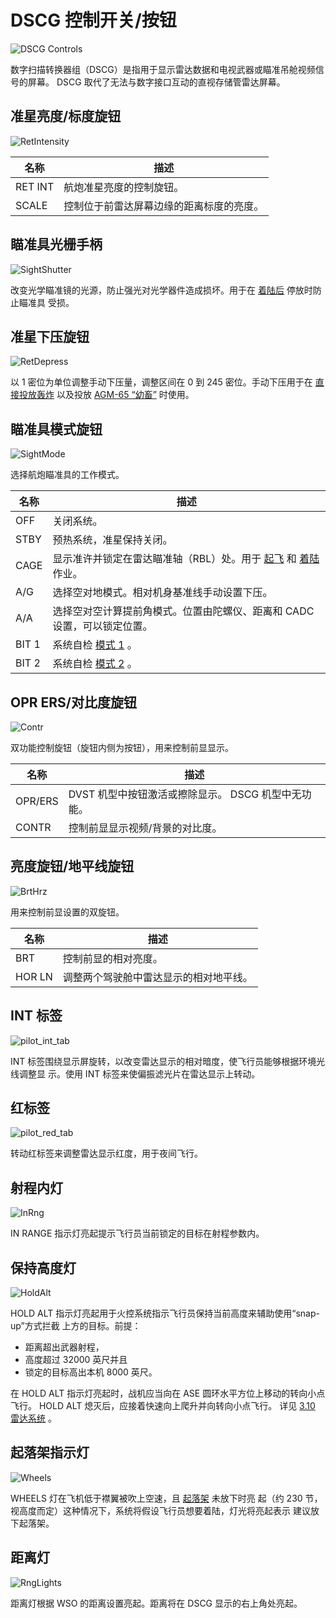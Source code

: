 # DSCG 控制开关/按钮

![DSCG Controls](../../img/pilot_dscg_overview.jpg)

数字扫描转换器组（DSCG）是指用于显示雷达数据和电视武器或瞄准吊舱视频信号的屏幕。
DSCG 取代了无法与数字接口互动的直视存储管雷达屏幕。

## 准星亮度/标度旋钮

![RetIntensity](../../img/pilot_dscg_reticle_intensity.jpg)

| 名称    | 描述                                     |
| ------- | ---------------------------------------- |
| RET INT | 航炮准星亮度的控制旋钮。                 |
| SCALE   | 控制位于前雷达屏幕边缘的距离标度的亮度。 |

## 瞄准具光栅手柄

![SightShutter](../../img/pilot_dscg_sight_shutter.jpg)

改变光学瞄准镜的光源，防止强光对光学器件造成损坏。用于在
[着陆后](../../procedures/landing/checklists.md#after-landing) 停放时防止瞄准具
受损。

## 准星下压旋钮

![RetDepress](../../img/pilot_dscg_reticle_depression_knob.jpg)

以 1 密位为单位调整手动下压量，调整区间在 0 到 245 密位。手动下压用于在
[直接投放轰炸](../../procedures/bombs/bombs_direct_delivery.md) 以及投放
[AGM-65 “幼畜”](../../stores/air_to_ground/missiles/maverick.md) 时使用。

## 瞄准具模式旋钮

![SightMode](../../img/pilot_dscg_sight_mode_knob.jpg)

选择航炮瞄准具的工作模式。

| 名称  | 描述                                                                                                                                        |
| ----- | ------------------------------------------------------------------------------------------------------------------------------------------- |
| OFF   | 关闭系统。                                                                                                                                  |
| STBY  | 预热系统，准星保持关闭。                                                                                                                    |
| CAGE  | 显示准许并锁定在雷达瞄准轴（RBL）处。用于 [起飞](../../procedures/takeoff/takeoff.md) 和 [着陆](../../procedures/landing/landing.md) 作业。 |
| A/G   | 选择空对地模式。相对机身基准线手动设置下压。                                                                                                |
| A/A   | 选择空对空计算提前角模式。位置由陀螺仪、距离和 CADC 设置，可以锁定位置。                                                                    |
| BIT 1 | 系统自检 [模式 1](../../procedures/bit_tests/optical_sight.md) 。                                                                           |
| BIT 2 | 系统自检 [模式 2](../../procedures/bit_tests/optical_sight.md) 。                                                                           |

## OPR ERS/对比度旋钮

![Contr](../../img/pilot_dscg_opr_ers_contrast_knob.jpg)

双功能控制旋钮（旋钮内侧为按钮），用来控制前显显示。

| 名称    | 描述                                                |
| ------- | --------------------------------------------------- |
| OPR/ERS | DVST 机型中按钮激活或擦除显示。 DSCG 机型中无功能。 |
| CONTR   | 控制前显显示视频/背景的对比度。                     |

## 亮度旋钮/地平线旋钮

![BrtHrz](../../img/pilot_dscg_brightness_knob_horizon_line.jpg)

用来控制前显设置的双旋钮。

| 名称   | 描述                                   |
| ------ | -------------------------------------- |
| BRT    | 控制前显的相对亮度。                   |
| HOR LN | 调整两个驾驶舱中雷达显示的相对地平线。 |

## INT 标签

![pilot_int_tab](../../img/pilot_dscg_int_tab.jpg)

INT 标签围绕显示屏旋转，以改变雷达显示的相对暗度，使飞行员能够根据环境光线调整显
示。使用 INT 标签来使偏振滤光片在雷达显示上转动。

## 红标签

![pilot_red_tab](../../img/pilot_dscg_red_tab.jpg)

转动红标签来调整雷达显示红度，用于夜间飞行。

## 射程内灯

![InRng](../../img/pilot_dscg_in_range_light.jpg)

IN RANGE 指示灯亮起提示飞行员当前锁定的目标在射程参数内。

## 保持高度灯

![HoldAlt](../../img/pilot_dscg_hold_alt_light.jpg)

HOLD ALT 指示灯亮起用于火控系统指示飞行员保持当前高度来辅助使用“snap-up”方式拦截
上方的目标。前提：

- 距离超出武器射程，
- 高度超过 32000 英尺并且
- 锁定的目标高出本机 8000 英尺。

在 HOLD ALT 指示灯亮起时，战机应当向在 ASE 圆环水平方位上移动的转向小点飞行。
HOLD ALT 熄灭后，应接着快速向上爬升并向转向小点飞行。 详见
[3.10 雷达系统](../../systems/radar/overview.md) 。

## 起落架指示灯

![Wheels](../../img/pilot_dscg_wheels_light.jpg)

WHEELS 灯在飞机低于襟翼被吹上空速，且
[起落架](../../systems/flight_controls_gear/gear_ground_handling.md) 未放下时亮
起（约 230 节，视高度而定）这种情况下，系统将假设飞行员想要着陆，灯光将亮起表示
建议放下起落架。

## 距离灯

![RngLights](../../img/pilot_dscg_range_lights.jpg)

距离灯根据 WSO 的距离设置亮起。距离将在 DSCG 显示的右上角处亮起。
